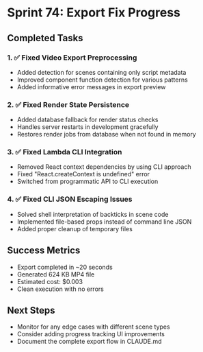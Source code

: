 # Sprint 74: Export Fix Progress

## Completed Tasks

### 1. ✅ Fixed Video Export Preprocessing
- Added detection for scenes containing only script metadata
- Improved component function detection for various patterns
- Added informative error messages in export preview

### 2. ✅ Fixed Render State Persistence
- Added database fallback for render status checks
- Handles server restarts in development gracefully
- Restores render jobs from database when not found in memory

### 3. ✅ Fixed Lambda CLI Integration
- Removed React context dependencies by using CLI approach
- Fixed "React.createContext is undefined" error
- Switched from programmatic API to CLI execution

### 4. ✅ Fixed CLI JSON Escaping Issues
- Solved shell interpretation of backticks in scene code
- Implemented file-based props instead of command line JSON
- Added proper cleanup of temporary files

## Success Metrics
- Export completed in ~20 seconds
- Generated 624 KB MP4 file
- Estimated cost: $0.003
- Clean execution with no errors

## Next Steps
- Monitor for any edge cases with different scene types
- Consider adding progress tracking UI improvements
- Document the complete export flow in CLAUDE.md